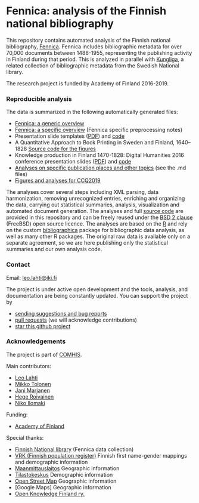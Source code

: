 Fennica: analysis of the Finnish national bibliography
============================================

This repository contains automated analysis of the Finnish national bibliography, [Fennica](http://www.kansalliskirjasto.fi/kirjastoala/fennica.html). Fennica includes bibliographic metadata for over 70,000 documents between 1488-1955, representing the publishing activity in Finland during that period. This is analyzed in parallel with [Kungliga](https://github.com/comhis/kungliga), a related collection of bibliographic metadata from the Swedish National library.

The research project is funded by Academy of Finland 2016-2019.


### Reproducible analysis

The data is summarized in the following automatically generated files:

 * [Fennica: a generic overview](https://github.com/comhis/fennica/blob/master/inst/examples/overview.md)
 * [Fennica: a specific overview](https://github.com/comhis/fennica/blob/master/inst/examples/summary.md) (Fennica specific preprocessing notes)
 * Presentation slide templates ([PDF](https://github.com/comhis/fennica/blob/master/inst/examples/slidetemplates.pdf)) and [code](inst/examples/slidetemplates.Rmd)
 * A Quantitative Approach to Book Printing in Sweden and Finland, 1640–1828 [Source code for the figures](https://github.com/COMHIS/fennica/blob/master/inst/examples/201808-HistoricalMethods-Figures.Rmd)
 * Knowledge production in Finland 1470-1828: Digital Humanities 2016 conference presentation slides ([PDF](https://github.com/comhis/fennica/blob/master/inst/examples/20160715-Krakow-Fennica.pdf)) and [code](inst/examples/20160715-Krakow-Fennica.pdf)
 * [Analyses on specific publication places and other topics](https://github.com/comhis/fennica/tree/master/inst/examples) (see the .md files) 
 * [Figures and analyses for CCQ2019](https://gitlab.com/COMHIS/CCQ2018/blob/master/fennica.md)

The analyses cover several steps including XML parsing, data
harmonization, removing unrecognized entries, enriching and organizing
the data, carrying out statistical summaries, analysis, visualization
and automated document generation. The analyses and full [source
code](https://github.com/comhis/fennica/blob/master/inst/examples/main.R)
are provided in this repository and can be freely reused under the
[BSD 2 clause](https://opensource.org/licenses/BSD-2-Clause) (FreeBSD)
open source licence. The analyses are based on the
[R](http://r-project.org) and rely on the custom
[bibliographica](https://github.com/comhis/bibliographica) package
for bibliographic data analysis, as well as many other R packages. The
original raw data is available only on a separate agreement, so we are
here publishing only the statistical summaries and our own analysis
code.


### Contact

Email: leo.lahti@iki.fi

The project is under active open development and the tools, analysis,
and documentation are being constantly updated. You can support the
project by

  * [sending suggestions and bug reports](https://github.com/comhis/fennica/issues)
  * [pull requests](https://github.com/comhis/fennica/) (we will acknowledge contributions)
  * [star this github project](http://github.com/comhis/fennica/)


### Acknowledgements


The project is part of [COMHIS](http://comhis.github.io/).


Main contributors:

  * [Leo Lahti](https://github.com/antagomir/)
  * [Mikko Tolonen](https://github.com/orgs/comhis/people/tolonen)
  * [Jani Marjanen](jmarjane)
  * [Hege Roivainen](hegroiva)  
  * [Niko Ilomaki](https://github.com/NVI/)


Funding:

  * [Academy of Finland](https://www.kansalliskirjasto.fi/en/projects/comhis-computational-history-and-the-transformation-of-public-discourse-in-finland-1640)


Special thanks:

  * [Finnish National library](https://www.kansalliskirjasto.fi/en/) (Fennica data collection)
  * [VRK (Finnish population register)](http://vrk.fi) Finnish first name-gender
    mappings and demographic information
  * [Maanmittauslaitos](http://mml.fi) Geographic information
  * [Tilastokeskus](http://www.tilastokeskus.fi/) Demographic information
  * [Open Street Map](https://www.openstreetmap.org) Geographic information
  * [Google Maps] Geographic information  
  * [Open Knowledge Finland ry.](http://fi.okfn.org/) 

